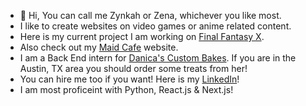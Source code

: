 - 👋 Hi, You can call me Zynkah or Zena, whichever you like most.
- I like to create websites on video games or anime related content.
- Here is my current project I am working on [Final Fantasy X](https://final-fantasy-x.vercel.app/).
- Also check out my [Maid Cafe](https://maid-cafe.vercel.app/) website.
- I am a Back End intern for [Danica's Custom Bakes](https://danicascustombakes.com/). If you are in the Austin, TX area you should order some treats from her!
- You can hire me too if you want! Here is my [LinkedIn](https://www.linkedin.com/in/zena-creps/)!
- I am most proficeint with Python, React.js & Next.js!



